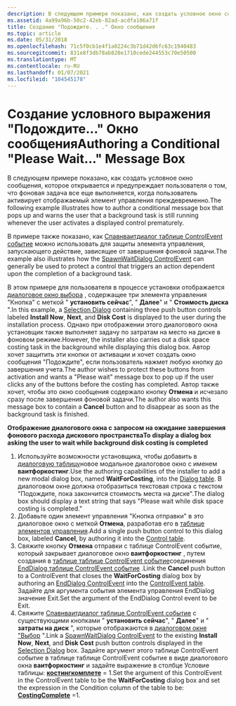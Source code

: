 ```yaml
---
description: В следующем примере показано, как создать условное окно сообщения, которое открывается и предупреждает пользователя о том, что фоновая задача все еще выполняется, когда пользователь активирует отображаемый элемент управления преждевременно.
ms.assetid: 4a99a96b-50c2-42eb-82ad-acdfa186a71f
title: Создание "Подождите. . ." Окно сообщения
ms.topic: article
ms.date: 05/31/2018
ms.openlocfilehash: 71c5f0cb1e4f1a0224c3b71d42d6fc63c1940483
ms.sourcegitcommit: 831e8f3db78ab820e1710cede244553c70e50500
ms.translationtype: MT
ms.contentlocale: ru-RU
ms.lasthandoff: 01/07/2021
ms.locfileid: "104545178"
---
```

# <a name="authoring-a-conditional-please-wait-message-box"></a><span data-ttu-id="99140-106">Создание условного выражения "Подождите..." Окно сообщения</span><span class="sxs-lookup"><span data-stu-id="99140-106">Authoring a Conditional "Please Wait..." Message Box</span></span>

<span data-ttu-id="99140-107">В следующем примере показано, как создать условное окно сообщения, которое открывается и предупреждает пользователя о том, что фоновая задача все еще выполняется, когда пользователь активирует отображаемый элемент управления преждевременно.</span><span class="sxs-lookup"><span data-stu-id="99140-107">The following example illustrates how to author a conditional message box that pops up and warns the user that a background task is still running whenever the user activates a displayed control prematurely.</span></span>

<span data-ttu-id="99140-108">В примере также показано, как [Спавнваитдиалог таблице ControlEvent событие](spawnwaitdialog-controlevent.md) можно использовать для защиты элемента управления, запускающего действие, зависящее от завершения фоновой задачи.</span><span class="sxs-lookup"><span data-stu-id="99140-108">The example also illustrates how the [SpawnWaitDialog ControlEvent](spawnwaitdialog-controlevent.md) can generally be used to protect a control that triggers an action dependent upon the completion of a background task.</span></span>

<span data-ttu-id="99140-109">В этом примере для пользователя в процессе установки отображается [диалоговое окно выбора](selection-dialog.md) , содержащее три элемента управления "Кнопка" с меткой " **установить сейчас**", " **Далее**" и " **Стоимость диска** ".</span><span class="sxs-lookup"><span data-stu-id="99140-109">In this example, a [Selection Dialog](selection-dialog.md) containing three push button controls labeled **Install Now**, **Next**, and **Disk Cost** is displayed to the user during the installation process.</span></span> <span data-ttu-id="99140-110">Однако при отображении этого диалогового окна установщик также выполняет задачу по затратам на место на диске в фоновом режиме.</span><span class="sxs-lookup"><span data-stu-id="99140-110">However, the installer also carries out a disk space costing task in the background while displaying this dialog box.</span></span> <span data-ttu-id="99140-111">Автор хочет защитить эти кнопки от активации и хочет создать окно сообщения "Подождите", если пользователь нажмет любую кнопку до завершения учета.</span><span class="sxs-lookup"><span data-stu-id="99140-111">The author wishes to protect these buttons from activation and wants a "Please wait" message box to pop up if the user clicks any of the buttons before the costing has completed.</span></span> <span data-ttu-id="99140-112">Автор также хочет, чтобы это окно сообщения содержало кнопку **Отмена** и исчезало сразу после завершения фоновой задачи.</span><span class="sxs-lookup"><span data-stu-id="99140-112">The author also wants this message box to contain a **Cancel** button and to disappear as soon as the background task is finished.</span></span>

<span data-ttu-id="99140-113">**Отображение диалогового окна с запросом на ожидание завершения фонового расхода дискового пространства**</span><span class="sxs-lookup"><span data-stu-id="99140-113">**To display a dialog box asking the user to wait while background disk costing is completed**</span></span>

1.  <span data-ttu-id="99140-114">Используйте возможности установщика, чтобы добавить в [диалоговую таблицу](dialog-table.md)новое модальное диалоговое окно с именем **ваитфоркостинг**.</span><span class="sxs-lookup"><span data-stu-id="99140-114">Use the authoring capabilities of the installer to add a new modal dialog box, named **WaitForCosting**, into the [Dialog table](dialog-table.md).</span></span> <span data-ttu-id="99140-115">В диалоговом окне должна отобразиться текстовая строка с текстом "Подождите, пока закончится стоимость места на диске".</span><span class="sxs-lookup"><span data-stu-id="99140-115">The dialog box should display a text string that says "Please wait while disk space costing is completed."</span></span>
2.  <span data-ttu-id="99140-116">Добавьте один элемент управления "Кнопка отправки" в это диалоговое окно с меткой **Отмена**, разработав его в [таблице элементов управления](control-table.md).</span><span class="sxs-lookup"><span data-stu-id="99140-116">Add a single push button control to this dialog box, labeled **Cancel**, by authoring it into the [Control table](control-table.md).</span></span>
3.  <span data-ttu-id="99140-117">Свяжите кнопку **Отмена** отправки с таблице ControlEvent событие, который закрывает диалоговое окно **ваитфоркостинг** , путем создания в [таблице таблице ControlEvent событие](controlevent-table.md)соединения [EndDialog таблице ControlEvent событие](enddialog-controlevent.md) .</span><span class="sxs-lookup"><span data-stu-id="99140-117">Link the **Cancel** push button to a ControlEvent that closes the **WaitForCosting** dialog box by authoring an [EndDialog ControlEvent](enddialog-controlevent.md) into the [ControlEvent table](controlevent-table.md).</span></span> <span data-ttu-id="99140-118">Задайте для аргумента события элемента управления EndDialog значение Exit.</span><span class="sxs-lookup"><span data-stu-id="99140-118">Set the argument of the EndDialog Control event to be Exit.</span></span>
4.  <span data-ttu-id="99140-119">Свяжите [Спавнваитдиалог таблице ControlEvent событие](spawnwaitdialog-controlevent.md) с существующими кнопками " **установить сейчас**", " **Далее**" и " **затраты на диск** ", которые отображаются в [диалоговом окне "Выбор](selection-dialog.md) ".</span><span class="sxs-lookup"><span data-stu-id="99140-119">Link a [SpawnWaitDialog ControlEvent](spawnwaitdialog-controlevent.md) to the existing **Install Now**, **Next**, and **Disk Cost** push button controls displayed in the [Selection Dialog](selection-dialog.md) box.</span></span> <span data-ttu-id="99140-120">Задайте аргумент этого таблице ControlEvent событие в таблице таблице ControlEvent событие в виде диалогового окна **ваитфоркостинг** и задайте выражение в столбце Условие таблицы: [**костингкомплете**](costingcomplete.md) = 1.</span><span class="sxs-lookup"><span data-stu-id="99140-120">Set the argument of this ControlEvent in the ControlEvent table to be the **WaitForCosting** dialog box and set the expression in the Condition column of the table to be: [**CostingComplete**](costingcomplete.md) =1.</span></span>

 

 



